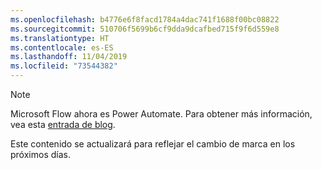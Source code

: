 ```yaml
---
ms.openlocfilehash: b4776e6f8facd1784a4dac741f1688f00bc08822
ms.sourcegitcommit: 510706f5699b6cf9dda9dcafbed715f9f6d559e8
ms.translationtype: HT
ms.contentlocale: es-ES
ms.lasthandoff: 11/04/2019
ms.locfileid: "73544382"
---
```

> [!NOTE]
> Microsoft Flow ahora es Power Automate. Para obtener más información, vea esta [entrada de blog](https://aka.ms/flow-now-pa).
> 
> Este contenido se actualizará para reflejar el cambio de marca en los próximos días.
